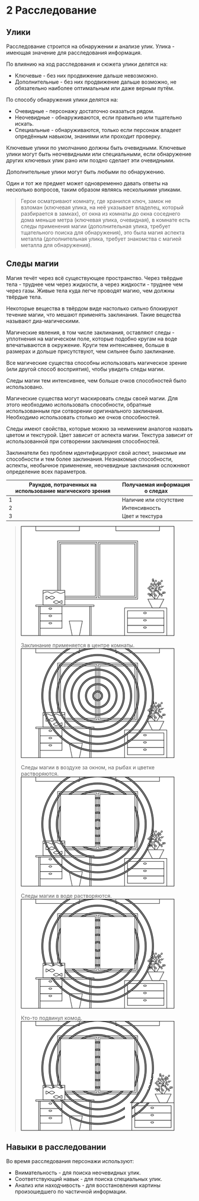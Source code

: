 # 2 Расследование

## Улики

Расследование строится на обнаружении и анализе улик. Улика - имеющая значение для расследования информация.

По влиянию на ход расследования и сюжета улики делятся на:
- Ключевые - без них продвижение дальше невозможно.
- Дополнительные - без них продвижение дальше возможно, не обязательно наиболее оптимальным или даже верным путём.

По способу обнаружения улики делятся на:
- Очевидные - персонажу достаточно оказаться рядом.
- Неочевидные - обнаруживаются, если правильно или тщательно искать.
- Специальные - обнаруживаются, только если персонаж владеет опредённым навыком, знаниями или проходит проверку.

Ключевые улики по умолчанию должны быть очевидными.
Ключевые улики могут быть неочевидными или специальными, если обнаружение других ключевых улик рано или поздно сделает эти очевидными.

Дополнительные улики могут быть любыми по обнаружению.

Один и тот же предмет может одновременно давать ответы на несколько вопросов, таким образом являясь несколькими уликами.

>Герои осматривают комнату, где хранился ключ, замок не взломан (ключевая улика, на неё указывает владелец, который разбирается в замках),
>от окна из комнаты до окна соседнего дома меньше метра (ключевая улика, очевидная),
>в комнате есть следы применения магии (дополнительная улика, требует тщательного поиска для обнаружения),
>это была магия аспекта металла (дополнительная улика, требует знакомства с магией металла для обнаружения).

## Следы магии

Магия течёт через всё существующее пространство.
Через твёрдые тела - труднее чем через жидкости, а через жидкости - труднее чем через газы.
Живые тела куда легче проводят магию, чем должны твёрдые тела.

Некоторые вещества в твёрдом виде настолько сильно блокируют течение магии, что мешают применять заклинания.
Такие вещества называют диа-магическими.

Магические явления, в том числе заклинания, оставляют следы - уплотнения на магическом поле,
которые подобно кругам на воде впечатываются в окружение.
Круги тем интенсивнее, больше в размерах и дольше присутствуют, чем сильнее было заклинание.

Все магические существа способны использовать магическое зрение (или другой способ восприятия), чтобы увидеть следы магии.

Следы магии тем интенсивнее, чем больше очков способностей было использовано.

Магические существа могут маскировать следы своей магии.
Для этого необходимо использовать способности, обратные использованным при сотворении оригинального заклинания.
Необходимо использовать столько же очков способностей.

Следы имеют свойства, которые можно за неимением аналогов назвать цветом и текстурой.
Цвет зависит от аспекта магии. Текстура зависит от использованной при сотворении заклинания способностей.

Заклинатели без проблем идентифицируют свой аспект, знакомые им способности и тем более заклинания.
Незнакомые способности, аспекты, необычное применение, неочевидные заклинания осложняют определение всех параметров.

Раундов, потраченных на использование магического зрения | Получаемая информация о следах
-|-
1 | Наличие или отсутствие
2 | Интенсивность
3 | Цвет и текстура

>![](img/2_magic_traces_1.png)
>
>Заклинание применяется в центре комнаты.
>![](img/2_magic_traces_2.png)
>
>Следы магии в воздухе за окном, на рыбах и цветке растворяются. 
>![](img/2_magic_traces_3.png)
>
>Следы магии в воде растворяются.
>![](img/2_magic_traces_4.png)
>
>Кто-то подвинул комод.
>![](img/2_magic_traces_5.png)

## Навыки в расследовании

Во время расследования персонажи используют:
- Внимательность - для поиска неочевидных улик.
- Соответствующий навык - для поиска специальных улик.
- Анализ или находчивость - для восстановления картины произошедшего по частичной информации.